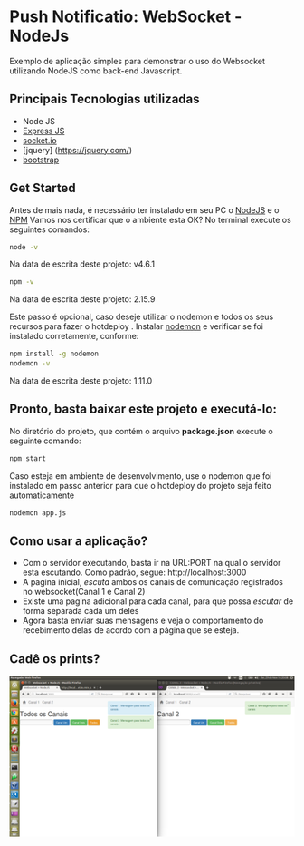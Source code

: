 # Push Notificatio: WebSocket - NodeJs
Exemplo de aplicação simples para demonstrar o uso do Websocket utilizando NodeJS como back-end Javascript.

## Principais Tecnologias utilizadas
* Node JS
* [Express JS](http://expressjs.com/)
* [socket.io](http://socket.io/)
* [jquery] (https://jquery.com/)
* [bootstrap](http://getbootstrap.com/)


## Get Started
Antes de mais nada, é necessário ter instalado em seu PC o [NodeJS](https://nodejs.org/en/) e o [NPM](https://www.npmjs.com/)
Vamos nos certificar que o ambiente esta OK? No terminal execute os seguintes comandos:
```sh
node -v
```
Na data de escrita deste projeto: v4.6.1

```sh
npm -v
```
Na data de escrita deste projeto: 2.15.9

Este passo é opcional, caso deseje utilizar o nodemon e todos os seus recursos para fazer o hotdeploy . Instalar [nodemon](http://nodemon.io/) e verificar se foi instalado corretamente, conforme:
```sh
npm install -g nodemon
nodemon -v
```
Na data de escrita deste projeto: 1.11.0

## Pronto, basta baixar este projeto e executá-lo:
No diretório do projeto, que contém o arquivo **package.json** execute o seguinte comando:
```sh
npm start
```
Caso esteja em ambiente de desenvolvimento, use o nodemon que foi instalado em passo anterior para que o hotdeploy do projeto seja feito automaticamente
```sh
nodemon app.js
```

## Como usar a aplicação?
* Com o servidor executando, basta ir na URL:PORT na qual o servidor esta escutando. Como padrão, segue: http://localhost:3000
* A pagina inicial, *escuta* ambos os canais de comunicação registrados no websocket(Canal 1 e Canal 2)
* Existe uma pagina adicional para cada canal, para que possa *escutar* de forma separada cada um deles
* Agora basta enviar suas mensagens e veja o comportamento do recebimento delas de acordo com a página que se esteja.

## Cadê os prints?
![Notificação](https://github.com/rodolfocruzbsb/websocket-nodejs-pushnotification/blob/master/prints/app.png)